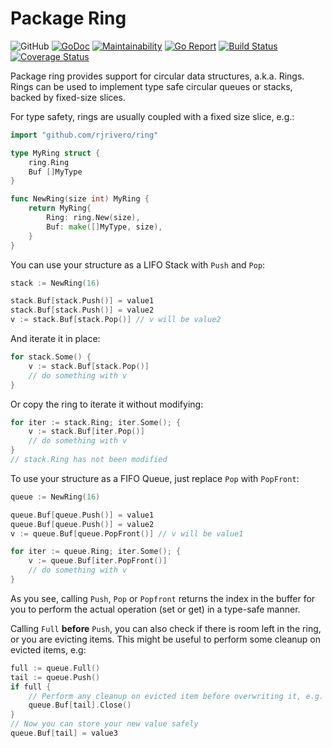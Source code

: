 # Package Ring

![GitHub](https://img.shields.io/github/license/rjrivero/ring)
[![GoDoc](https://godoc.org/github.com/rjrivero/ring?status.svg)](https://godoc.org/github.com/rjrivero/ring)
[![Maintainability](https://api.codeclimate.com/v1/badges/b6a4dd9540d7815ffec9/maintainability)](https://codeclimate.com/github/rjrivero/ring/maintainability)
[![Go Report](https://goreportcard.com/badge/github.com/rjrivero/ring)](https://goreportcard.com/report/github.com/rjrivero/ring)
[![Build Status](https://travis-ci.org/rjrivero/ring.svg?branch=master)](https://travis-ci.org/rjrivero/ring)
[![Coverage Status](https://coveralls.io/repos/github/rjrivero/ring/badge.svg?branch=master)](https://coveralls.io/github/rjrivero/ring?branch=master)

Package ring provides support for circular data structures, a.k.a. Rings. Rings can be used to implement type safe circular queues or stacks, backed by fixed-size slices.

For type safety, rings are usually coupled with a fixed size slice, e.g.:

```go
import "github.com/rjrivero/ring"

type MyRing struct {
    ring.Ring
    Buf []MyType
}

func NewRing(size int) MyRing {
    return MyRing{
        Ring: ring.New(size),
        Buf: make([]MyType, size),
    }
}
```

You can use your structure as a LIFO Stack with `Push` and `Pop`:

```go
stack := NewRing(16)

stack.Buf[stack.Push()] = value1
stack.Buf[stack.Push()] = value2
v := stack.Buf[stack.Pop()] // v will be value2
```

And iterate it in place:

```go
for stack.Some() {
    v := stack.Buf[stack.Pop()]
    // do something with v
}
```

Or copy the ring to iterate it without modifying:

```go
for iter := stack.Ring; iter.Some(); {
    v := stack.Buf[iter.Pop()]
    // do something with v
}
// stack.Ring has not been modified
```

To use your structure as a FIFO Queue, just replace `Pop` with `PopFront`:

```go
queue := NewRing(16)

queue.Buf[queue.Push()] = value1
queue.Buf[queue.Push()] = value2
v := queue.Buf[queue.PopFront()] // v will be value1

for iter := queue.Ring; iter.Some(); {
    v := queue.Buf[iter.PopFront()]
    // do something with v
}
```

As you see, calling `Push`, `Pop` or `Popfront` returns the index in the buffer for you to perform the actual operation (set or get) in a type-safe manner.

Calling `Full` **before** `Push`, you can also check if there is room left in the ring, or you are evicting items. This might be useful to perform some cleanup on evicted items, e.g:

```go
full := queue.Full()
tail := queue.Push()
if full {
    // Perform any cleanup on evicted item before overwriting it, e.g.
    queue.Buf[tail].Close()
}
// Now you can store your new value safely
queue.Buf[tail] = value3
```
